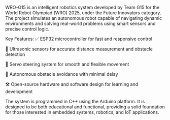 WRO-G15 is an intelligent robotics system developed by Team G15 for the World Robot Olympiad (WRO) 2025, under the Future Innovators category. The project simulates an autonomous robot capable of navigating dynamic environments and solving real-world problems using smart sensors and precise control logic.

Key Features:
✅ ESP32 microcontroller for fast and responsive control

📏 Ultrasonic sensors for accurate distance measurement and obstacle detection

🔁 Servo steering system for smooth and flexible movement

🚧 Autonomous obstacle avoidance with minimal delay

🛠️ Open-source hardware and software design for learning and development

The system is programmed in C++ using the Arduino platform. It is designed to be both educational and functional, providing a solid foundation for those interested in embedded systems, robotics, and IoT applications.


